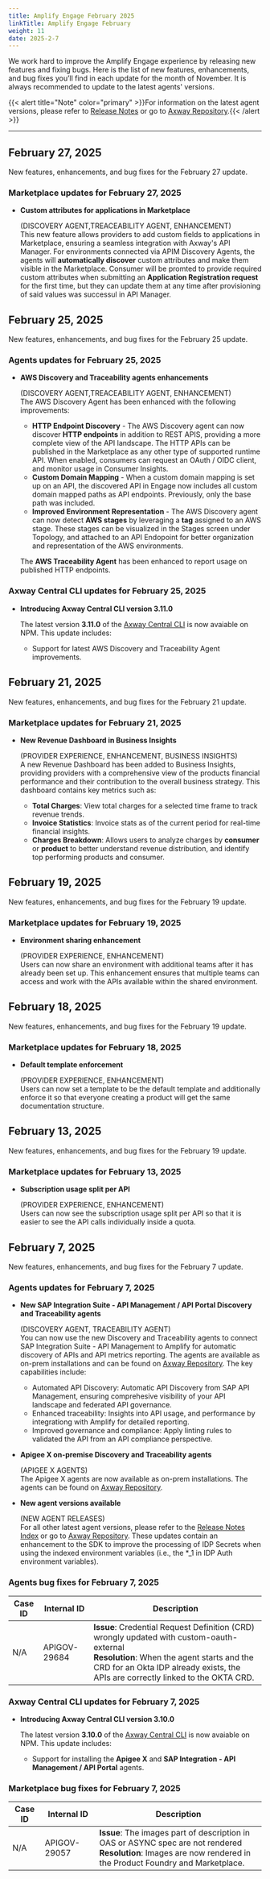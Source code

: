 ```yaml
---
title: Amplify Engage February 2025
linkTitle: Amplify Engage February
weight: 11
date: 2025-2-7
---
```

We work hard to improve the Amplify Engage experience by releasing new features and fixing bugs. Here is the list of new features, enhancements, and bug fixes you’ll find in each update for the month of November. It is always recommended to update to the latest agents' versions.

{{< alert title="Note" color="primary" >}}For information on the latest agent versions, please refer to [Release Notes](/docs/amplify_relnotes) or go to [Axway Repository](https://repository.axway.com/catalog?q=agents).{{< /alert >}}

---

## February 27, 2025

New features, enhancements, and bug fixes for the February 27 update.

### Marketplace updates for February 27, 2025

* **Custom attributes for applications in Marketplace**

  (DISCOVERY AGENT,TREACEABILITY AGENT, ENHANCEMENT)<br/>
  This new feature allows providers to add custom fields to applications in Marketplace, ensuring a seamless integration with Axway's API Manager. For environments connected via APIM Discovery Agents, the agents will **automatically discover** custom attributes and make them visible in the Marketplace. Consumer will be promted to provide required custom attributes when submitting an **Application Registration request** for the first time, but they can update them at any time after provisioning of said values was successul in API Manager.
  
## February 25, 2025

New features, enhancements, and bug fixes for the February 25 update.

### Agents updates for February 25, 2025

* **AWS Discovery and Traceability agents enhancements**

  (DISCOVERY AGENT,TREACEABILITY AGENT, ENHANCEMENT)<br/>
  The AWS Discovery Agent has been enhanced with the following improvements:
    * **HTTP Endpoint Discovery** - The AWS Discovery agent can now discover **HTTP endpoints** in addition to REST APIS, providing a more complete view of the API landscape. The HTTP APIs can be published in the Marketplace as any other type of supported runtime API. When enabled, consumers can request an OAuth / OIDC client, and monitor usage in Consumer Insights.
    * **Custom Domain Mapping** - When a custom domain mapping is set up on an API, the discovered API in Engage now includes all custom domain mapped paths as API endpoints. Previously, only the base path was included.
    * **Improved Environment Representation** - The AWS Discovery agent can now detect **AWS stages** by leveraging a **tag** assigned to an AWS stage. These stages can be visualized in the Stages screen under Topology, and attached to an API Endopoint for better organization and representation of the AWS environments.<br/>
  
  The **AWS Traceability Agent** has been enhanced to report usage on published HTTP endpoints.

### Axway Central CLI updates for February 25, 2025

* **Introducing Axway Central CLI version 3.11.0**

  The latest version **3.11.0** of the [Axway Central CLI](https://www.npmjs.com/package/@axway/axway-central-cli/v/3.11.0) is now avaiable on NPM. This update includes:
  
    * Support for latest AWS Discovery and Traceability Agent improvements.

## February 21, 2025

New features, enhancements, and bug fixes for the February 21 update.

### Marketplace updates for February 21, 2025

* **New Revenue Dashboard in Business Insights**

  (PROVIDER EXPERIENCE, ENHANCEMENT, BUSINESS INSIGHTS)<br/>
  A new Revenue Dashboard has been added to Business Insights, providing providers with a comprehensive view of the products financial performance and their contribution to the overall business strategy.
  This dashboard contains key metrics such as:
    * **Total Charges**: View total charges for a selected time frame to track revenue trends.
    * **Invoice Statistics**: Invoice stats as of the current period for real-time financial insights.
    * **Charges Breakdown**: Allows users to analyze charges by **consumer** or **product** to better understand revenue distribution, and identify top performing products and consumer.

## February 19, 2025

New features, enhancements, and bug fixes for the February 19 update.

### Marketplace updates for February 19, 2025

* **Environment sharing enhancement**

  (PROVIDER EXPERIENCE, ENHANCEMENT)<br/>
  Users can now share an environment with additional teams after it has already been set up. This enhancement ensures that multiple teams can access and work with the APIs available within the shared environment.

## February 18, 2025

New features, enhancements, and bug fixes for the February 19 update.

### Marketplace updates for February 18, 2025

* **Default template enforcement**

  (PROVIDER EXPERIENCE, ENHANCEMENT)<br/>
  Users can now set a template to be the default template and additionally enforce it so that everyone creating a product will get the same documentation structure.

## February 13, 2025

New features, enhancements, and bug fixes for the February 19 update.

### Marketplace updates for February 13, 2025

* **Subscription usage split per API**

  (PROVIDER EXPERIENCE, ENHANCEMENT)<br/>
  Users can now see the subscription usage split per API so that it is easier to see the API calls individually inside a quota.

## February 7, 2025

New features, enhancements, and bug fixes for the February 7 update.

### Agents updates for February 7, 2025

* **New SAP Integration Suite - API Management / API Portal Discovery and Traceability agents**

  (DISCOVERY AGENT, TRACEABILITY AGENT)<br/>
  You can now use the new Discovery and Traceability agents to connect SAP Integration Suite - API Management to Amplify for automatic discovery of APIs and API metrics reporting. The agents are available as on-prem installations and can be found on [Axway Repository](https://repository.axway.com/catalog?q=agents). The key capabilities include:

    * Automated API Discovery: Automatic API Discovery from SAP API Management, ensuring comprehesive visibility of your API landscape and federated API governance.
    * Enhanced traceability: Insights into API usage, and performance by integrationg with Amplify for detailed reporting.
    * Improved governance and compliance: Apply linting rules to validated the API from an API compliance perspective.

* **Apigee X on-premise Discovery and Traceability agents**

  (APIGEE X AGENTS)<br/>
  The Apigee X agents are now available as on-prem installations. The agents can be found on [Axway Repository](https://repository.axway.com/catalog?q=agents).

* **New agent versions available**

  (NEW AGENT RELEASES)<br/>
  For all other latest agent versions, please refer to the [Release Notes Index](https://docs.axway.com/bundle/amplify-central/page/docs/amplify_relnotes/index.html) or go to [Axway Repository](https://repository.axway.com/catalog?q=agents). These updates contain an enhancement to the SDK to improve the processing of IDP Secrets when using the indexed environment variables (i.e., the *_1  in IDP Auth environment variables).

### Agents bug fixes for February 7, 2025

| Case ID | Internal ID | Description |
|-------------|--------------|---------------------------------------------------|
| N/A | APIGOV-29684 | **Issue**: Credential Request Definition (CRD) wrongly updated with custom-oauth-external <br/>**Resolution**: When the agent starts and the CRD for an Okta IDP already exists, the APIs are correctly linked to the OKTA CRD. |

### Axway Central CLI updates for February 7, 2025

* **Introducing Axway Central CLI version 3.10.0**

  The latest version **3.10.0** of the [Axway Central CLI](https://www.npmjs.com/package/@axway/axway-central-cli/v/3.10.0) is now avaiable on NPM. This update includes:
  
    * Support for installing the **Apigee X** and **SAP Integration - API Management / API Portal** agents.

### Marketplace bug fixes for February 7, 2025

| Case ID | Internal ID | Description |
|-------------|--------------|---------------------------------------------------|
| N/A | APIGOV-29057 | **Issue**: The images part of description in OAS or ASYNC spec are not rendered <br/>**Resolution**: Images are now rendered in the Product Foundry and Marketplace. |

